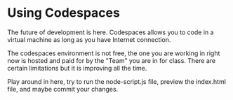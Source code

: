 # Using Codespaces
The future of development is here. Codespaces allows you to code in a virtual machine as long as you have Internet connection.

The codespaces environment is not free, the one you are working in right now is hosted and paid for by the "Team" you are in for class. There are certain limitations but it is improving all the time.

Play around in here, try to run the node-script.js file, preview the index.html file, and maybe commit your changes.
